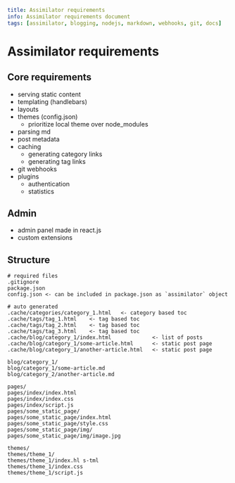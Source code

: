```yml
title: Assimilator requirements
info: Assimilator requirements document
tags: [assimilator, blogging, nodejs, markdown, webhooks, git, docs]  
```

# Assimilator requirements

## Core requirements

- serving static content
- templating (handlebars)
- layouts
- themes (config.json)
  - prioritize local theme over node_modules
- parsing md
- post metadata
- caching
  - generating category links
  - generating tag links
- git webhooks
- plugins
  - authentication
  - statistics

## Admin

 - admin panel made in react.js
 - custom extensions

## Structure
```
# required files
.gitignore
package.json
config.json <- can be included in package.json as `assimilator` object

# auto generated
.cache/categories/category_1.html   <- category based toc
.cache/tags/tag_1.html    <- tag based toc
.cache/tags/tag_2.html    <- tag based toc
.cache/tags/tag_3.html    <- tag based toc
.cache/blog/category_1/index.html             <- list of posts
.cache/blog/category_1/some-article.html      <- static post page
.cache/blog/category_1/another-article.html   <- static post page

blog/category_1/
blog/category_1/some-article.md
blog/category_2/another-article.md

pages/
pages/index/index.html
pages/index/index.css
pages/index/script.js
pages/some_static_page/
pages/some_static_page/index.html
pages/some_static_page/style.css
pages/some_static_page/img/
pages/some_static_page/img/image.jpg

themes/
themes/theme_1/
themes/theme_1/index.hl s-tml
themes/theme_1/index.css
themes/theme_1/script.js
```

